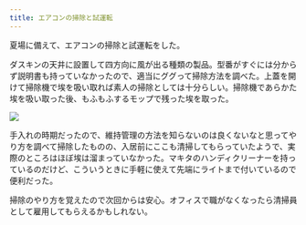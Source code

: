```yaml
---
title: エアコンの掃除と試運転
---
```

夏場に備えて、エアコンの掃除と試運転をした。

ダスキンの天井に設置して四方向に風が出る種類の製品。型番がすぐには分からず説明書も持っていなかったので、適当にググって掃除方法を調べた。上蓋を開けて掃除機で埃を吸い取れば素人の掃除としては十分らしい。掃除機であらかた埃を吸い取った後、もふもふするモップで残った埃を取った。

![](https://lh3.googleusercontent.com/docs/ADP-6oEwepbovz_zRAD-0TdtMhTypy1UuJwDv2J7k6AEX0yzf2xhVZ_1lMdI5NbuTg2KhV2paHsuE3N2F5uGcBRz14gqgGD_HbjxjRfp5B0zF8fZRoGnzZq7KkgpZSEnodLFqx6NXe8Nc3OyorCt07VUzOV_qsGxruWtc_ZMdPYc6Ha37pCttfYMCbu8A65EgTBN1ncPrwd-WJQ1n1Z3kw-WOnuO7uvmHJEF4b3jHPe4DXkoMksTyaOe0Fki5FfYTOnOw7EJJ73FDTe4tDoJOxCAEKh8hN05WxrTdO25PdLrObdhyxRJyTqSKd-6a7YwyDHAQkQ-n_XO8VsXwNHZ6AIMybfRaUBPw8HbeXVWVaTae-kPN9KHbIkQfNEMVyjjqzIdysX2IxTsn_ihnu_0xnlDTVOMJ95OdlUuACX-nsrrOJQWA8N-28_19G__-q2GiyidWJB5iNJMRyaFdvNMuWBbIF6aPjqrjITcqnT4ZNa5WupdFXqbhNyRAEsO109_R38xBhJzO5Go-CfroyFD8ZFKO9bBKPnSI4SWDYAWLPEvBvhY-0q9ShSRxRWnCpWgKsgLLKrwVbpML3E7b3YZLgKq-_NG7zRK6RGYnkHg1SFzdCuphm4DETxeCFFkmiXwO9ECBqQ2jgsYJ3pr6lQgVH56lqAZlaLl4bg2ASJK3LnI30jCShg6uIy0-R_SsGb-Nl73puNeYqAgexfnvjn379l-E6r9jU5r6iDkQBG7dLRepIXPKCWivcR8Pwx4L9XNNff0Rxtm-7-b3Zs8Wf8geZMu2ljejlFlKGyCXQaiwQfZpw4Sg27Lh79_RrsTgqHyOC0ui5dQpibqbPAyE7dBK8zZwWCdst3uEQQ4Y7wzHQMhpZCgIXaxSoFTXHTlDZhuxJnLFOEu6aM4vz6JX0qBntb6uOVhphnpgtC8QWwrybSbYq1VdL8puBmdTm5QAuhmnA8sm79V1YWo3XLoeRsWCLfWfPwkfuUdArSorDnlkUnvcdpwWOvO4ASj43bnxWx5BiWpC91_QphV9xpWQqAjhi-pvXgiDX1eom_r58aJ7O6dG09vUVhzFstmKUOGMOFFgNW_saKGuJSPc2O-RBDqm9_5OheGx2TThFj44FUFqr4Nq0kmyQNLKMQhhSDyGRA2ZGUopkJecjm2Y50KEHZnpBUkSsnkEyNOcIO5cCEHN_scCsQTGyHPSci6GG1DEwniR83UBLr5JyzD_Ab-ePKZOq38KExpARjdLwi1h06Wc49g77Rny6Mq)

手入れの時期だったので、維持管理の方法を知らないのは良くないなと思ってやり方を調べて掃除したものの、入居前にここも清掃してもらっていたようで、実際のところはほぼ埃は溜まっていなかった。マキタのハンディクリーナーを持っているのだけど、こういうときに手軽に使えて先端にライトまで付いているので便利だった。

掃除のやり方を覚えたので次回からは安心。オフィスで職がなくなったら清掃員として雇用してもらえるかもしれない。
